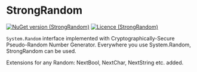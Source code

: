 # StrongRandom

[![NuGet version (StrongRandom)](https://img.shields.io/nuget/v/StrongRandom.svg)](https://www.nuget.org/packages/StrongRandom/)
[![Licence (StrongRandom)](https://img.shields.io/github/license/mashape/apistatus.svg)](https://choosealicense.com/licenses/mit/)

```System.Random``` interface implemented with Cryptographically-Secure Pseudo-Random Number Generator. 
Everywhere you use System.Random, StrongRandom can be used. 

Extensions for any Random: NextBool, NextChar, NextString etc. added.
